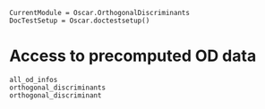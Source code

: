 ```@meta
CurrentModule = Oscar.OrthogonalDiscriminants
DocTestSetup = Oscar.doctestsetup()
```

# Access to precomputed OD data

```@docs
all_od_infos
orthogonal_discriminants
orthogonal_discriminant
```
